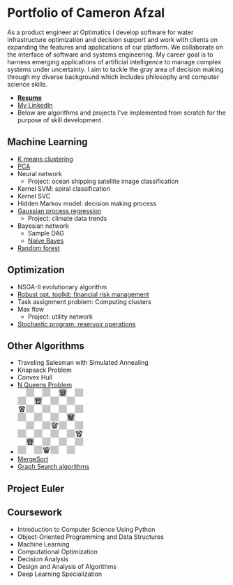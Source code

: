 # Portfolio of Cameron Afzal
As a product engineer at Optimatics I develop software for water infrastructure optimization and decision support and work with clients on expanding the features and applications of our platform. We collaborate on the interface of software and systems engineering. My career goal is to harness emerging applications of artificial intelligence to manage complex systems under uncertainty. I aim to tackle the gray area of decision making through my diverse background which includes philosophy and computer science skills.
  * <b>[Resume](https://github.com/cafzal/Portfolio/blob/master/Cameron%20Afzal%20resume%20A.pdf)</b>
  * [My LinkedIn](https://www.linkedin.com/in/cameron-afzal-26a82a62/)
  * Below are algorithms and projects I've implemented from scratch for the purpose of skill development.

## Machine Learning
 - [K means clustering](https://github.com/cafzal/Portfolio/blob/master/kMeansClustering.py)
 - [PCA](https://github.com/cafzal/Portfolio/blob/master/PCA.py) 
 - Neural network
    - Project: ocean shipping satellite image classification
 - Kernel SVM: spiral classification
 - Kernel SVC
 - Hidden Markov model: decision making process 
 - [Gaussian process regression](https://github.com/cafzal/Portfolio/blob/master/GaussianProcess.py)
    - Project: climate data trends
 - Bayesian network
    - Sample DAG
    - [Naive Bayes](https://github.com/cafzal/Portfolio/blob/master/naiveBayes.py)
 - [Random forest](https://github.com/cafzal/Portfolio/blob/master/randomForest.py)
 
## Optimization
 - NSGA-II evolutionary algorithm
 - [Robust opt. toolkit: financial risk management](https://github.com/cafzal/Portfolio/blob/master/robustFinancialRisk.py)
 - Task assignment problem: Computing clusters
 - Max flow
    - Project: utility network
 - [Stochastic program: reservoir operations](https://github.com/cafzal/Portfolio/blob/master/stochasticReservoir.py)

## Other Algorithms
 - Traveling Salesman with Simulated Annealing
 - Knapsack Problem 
 - Convex Hull
 - [N Queens Problem](https://github.com/cafzal/Portfolio/blob/master/NQueensProblem.java)
 - <img src="https://github.com/cafzal/Portfolio/blob/master/Eight%20Queens%20Solution.png" height="150" width="150"></img>
 - [MergeSort](https://github.com/cafzal/Portfolio/blob/master/MergeSortPractice.java)
 - [Graph Search algorithms](https://github.com/cafzal/Portfolio/blob/master/GraphSearchAlgorithms.java)
 
 
## Project Euler 
   
## Coursework
  * Introduction to Computer Science Using Python
  * Object-Oriented Programming and Data Structures
  * Machine Learning
  * Computational Optimization
  * Decision Analysis
  * Design and Analysis of Algorithms
  * Deep Learning Specialization
